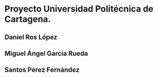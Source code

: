 # Proyecto Universidad Politécnica de Cartagena.


## Daniel Ros López

## Miguel Ángel García Rueda

## Santos Pérez Fernández


